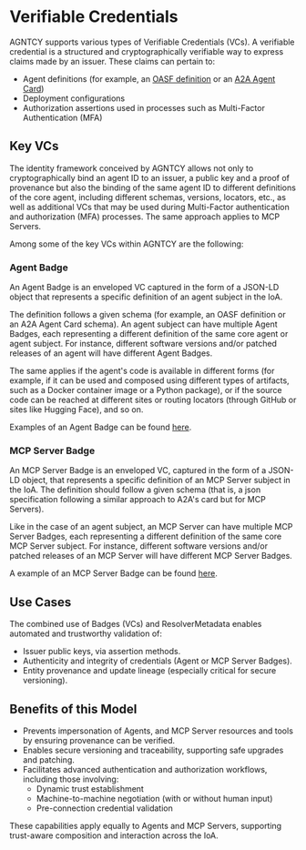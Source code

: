 # Verifiable Credentials

AGNTCY supports various types of Verifiable Credentials (VCs). A verifiable credential is a structured and cryptographically verifiable way to express claims made by an issuer. These claims can pertain to:

- Agent definitions (for example, an [OASF definition](../oasf/open-agentic-schema-framework.md) or an [A2A Agent Card](https://google.github.io/A2A/specification/agent-card/))
- Deployment configurations
- Authorization assertions used in processes such as Multi-Factor Authentication (MFA)

## Key VCs

The identity framework conceived by AGNTCY allows not only to cryptographically bind an agent ID to an issuer, a public key and a proof of provenance but also the binding of the same agent ID to different definitions of the core agent, including different schemas, versions, locators, etc., as well as additional VCs that may be used during Multi-Factor authentication and authorization (MFA) processes. The same approach applies to MCP Servers.

Among some of the key VCs within AGNTCY are the following:

### Agent Badge

An Agent Badge is an enveloped VC captured in the form of a JSON-LD object that represents a specific definition of an agent subject in the IoA.

The definition follows a given schema (for example, an OASF definition or an A2A Agent Card schema). An agent subject can have multiple Agent Badges, each representing a different definition of the same core agent or agent subject. For instance, different software versions and/or patched releases of an agent will have different Agent Badges.

The same applies if the agent's code is available in different forms (for example, if it can be used and composed using different types of artifacts, such as a Docker container image or a Python package), or if the source code can be reached at different sites or routing locators (through GitHub or sites like Hugging Face), and so on.

Examples of an Agent Badge can be found [here](./vc_agent_badge.md).

### MCP Server Badge

An MCP Server Badge is an enveloped VC, captured in the form of a JSON-LD object, that represents a specific definition of an MCP Server subject in the IoA. The definition should follow a given schema (that is, a json specification following a similar approach to A2A's card but for MCP Servers).

Like in the case of an agent subject, an MCP Server can have multiple MCP Server Badges, each representing a different definition of the same core MCP Server subject. For instance, different software versions and/or patched releases of an MCP Server will have different MCP Server Badges.

A example of an MCP Server Badge can be found [here](./vc_mcp.md).

## Use Cases

The combined use of Badges (VCs) and ResolverMetadata enables automated and trustworthy validation of:

- Issuer public keys, via assertion methods.
- Authenticity and integrity of credentials (Agent or MCP Server Badges).
- Entity provenance and update lineage (especially critical for secure versioning).

## Benefits of this Model

- Prevents impersonation of Agents, and MCP Server resources and tools by ensuring provenance can be verified.
- Enables secure versioning and traceability, supporting safe upgrades and patching.
- Facilitates advanced authentication and authorization workflows, including those involving:
    - Dynamic trust establishment
    - Machine-to-machine negotiation (with or without human input)
    - Pre-connection credential validation

These capabilities apply equally to Agents and MCP Servers, supporting trust-aware composition and interaction across the IoA.
